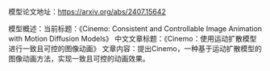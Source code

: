 模型论文地址：https://arxiv.org/abs/2407.15642

模型概述：当前标题：《Cinemo: Consistent and Controllable Image Animation with Motion Diffusion Models》
中文文章标题：《Cinemo：使用运动扩散模型进行一致且可控的图像动画》
文章内容：提出Cinemo，一种基于运动扩散模型的图像动画方法，实现一致且可控的动画效果。
